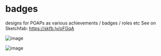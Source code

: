 # badges
designs for POAPs as various achievements / badges / roles etc
See on Sketchfab: https://skfb.ly/oFGqA

![image](https://user-images.githubusercontent.com/32600939/228984647-7beca087-6065-42db-a91a-04e93e64b1ed.png)

![image](https://user-images.githubusercontent.com/32600939/192335154-f67f1baa-b006-4095-a205-bedd48b6b746.png)

